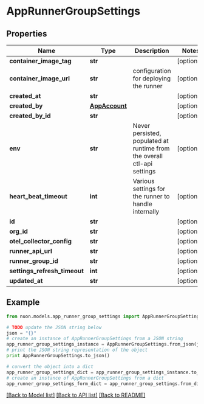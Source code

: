 # AppRunnerGroupSettings


## Properties

Name | Type | Description | Notes
------------ | ------------- | ------------- | -------------
**container_image_tag** | **str** |  | [optional] 
**container_image_url** | **str** | configuration for deploying the runner | [optional] 
**created_at** | **str** |  | [optional] 
**created_by** | [**AppAccount**](AppAccount.md) |  | [optional] 
**created_by_id** | **str** |  | [optional] 
**env** | **str** | Never persisted, populated at runtime from the overall ctl-api settings | [optional] 
**heart_beat_timeout** | **int** | Various settings for the runner to handle internally | [optional] 
**id** | **str** |  | [optional] 
**org_id** | **str** |  | [optional] 
**otel_collector_config** | **str** |  | [optional] 
**runner_api_url** | **str** |  | [optional] 
**runner_group_id** | **str** |  | [optional] 
**settings_refresh_timeout** | **int** |  | [optional] 
**updated_at** | **str** |  | [optional] 

## Example

```python
from nuon.models.app_runner_group_settings import AppRunnerGroupSettings

# TODO update the JSON string below
json = "{}"
# create an instance of AppRunnerGroupSettings from a JSON string
app_runner_group_settings_instance = AppRunnerGroupSettings.from_json(json)
# print the JSON string representation of the object
print AppRunnerGroupSettings.to_json()

# convert the object into a dict
app_runner_group_settings_dict = app_runner_group_settings_instance.to_dict()
# create an instance of AppRunnerGroupSettings from a dict
app_runner_group_settings_form_dict = app_runner_group_settings.from_dict(app_runner_group_settings_dict)
```
[[Back to Model list]](../README.md#documentation-for-models) [[Back to API list]](../README.md#documentation-for-api-endpoints) [[Back to README]](../README.md)


